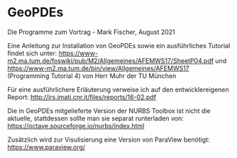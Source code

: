 # GeoPDEs
Die Programme zum Vortrag - Mark Fischer, August 2021

Eine Anleitung zur Installation von GeoPDEs sowie ein ausführliches Tutorial findet sich unter:
https://www-m2.ma.tum.de/foswiki/pub/M2/Allgemeines/AFEMWS17/SheetP04.pdf
und
https://www-m2.ma.tum.de/bin/view/Allgemeines/AFEMWS17 (Programming Tutorial 4)
von Herr Muhr der TU München

Für eine ausführlichere Erläuterung verweise ich auf den entwicklereigenen Report:
http://irs.imati.cnr.it/files/reports/16-02.pdf

Die in GeoPDEs mitgelieferte Version der NURBS Toolbox ist nicht die aktuelle, 
stattdessen sollte man sie separat runterladen von:
https://octave.sourceforge.io/nurbs/index.html

Zusätzlich wird zur Visulisierung eine Version von ParaView benötigt:
https://www.paraview.org/
